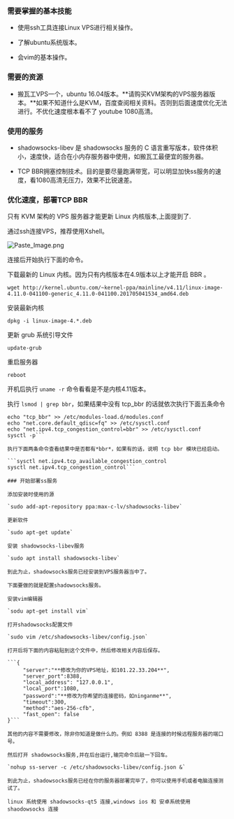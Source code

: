 ### 需要掌握的基本技能

- 使用ssh工具连接Linux VPS进行相关操作。

- 了解ubuntu系统版本。

- 会vim的基本操作。

### 需要的资源

- 搬瓦工VPS一个，ubuntu 16.04版本。**请购买KVM架构的VPS服务器版本。**如果不知道什么是KVM，百度查阅相关资料。否则到后面速度优化无法进行。不优化速度根本看不了 youtube 1080高清。

### 使用的服务

- shadowsocks-libev 是 shadowsocks 服务的 C 语言重写版本，软件体积小，速度快，适合在小内存服务器中使用，如搬瓦工最便宜的服务器。

- TCP BBR拥塞控制技术。目的是要尽量跑满带宽，可以明显加快ss服务的速度，看1080高清无压力，效果不比锐速差。

### 优化速度，部署TCP BBR

只有 KVM 架构的 VPS 服务器才能更新 Linux 内核版本,上面提到了.

通过ssh连接VPS，推荐使用Xshell。

![Paste_Image.png](http://upload-images.jianshu.io/upload_images/4219173-fdf0de25e64faffa.png?imageMogr2/auto-orient/strip%7CimageView2/2/w/1240)

连接后开始执行下面的命令。

下载最新的 Linux 内核。因为只有内核版本在4.9版本以上才能开启 BBR 。

`wget http://kernel.ubuntu.com/~kernel-ppa/mainline/v4.11/linux-image-4.11.0-041100-generic_4.11.0-041100.201705041534_amd64.deb`

安装最新内核

`dpkg -i linux-image-4.*.deb`

更新 grub 系统引导文件

`update-grub`

重启服务器

`reboot`

开机后执行 `uname -r` 命令看看是不是内核4.11版本。

执行 `lsmod | grep bbr`，如果结果中没有 tcp_bbr 的话就依次执行下面五条命令

```modprobe tcp_bbr
echo "tcp_bbr" >> /etc/modules-load.d/modules.conf
echo "net.core.default_qdisc=fq" >> /etc/sysctl.conf
echo "net.ipv4.tcp_congestion_control=bbr" >> /etc/sysctl.conf
sysctl -p```

执行下面两条命令查看结果中是否都有*bbr*，如果有的话，说明 tcp bbr 模块已经启动。

```sysctl net.ipv4.tcp_available_congestion_control
sysctl net.ipv4.tcp_congestion_control```

### 开始部署ss服务

添加安装时使用的源

`sudo add-apt-repository ppa:max-c-lv/shadowsocks-libev`

更新软件

`sudo apt-get update`

安装 shadowsocks-libev服务

`sudo apt install shadowsocks-libev`

到此为止，shadowsocks服务已经安装到VPS服务器当中了。

下面要做的就是配置shadowsocks服务。

安装vim编辑器

`sodu apt-get install vim`

打开shadowsocks配置文件

`sudo vim /etc/shadowsocks-libev/config.json`

打开后将下面的内容粘贴到这个文件中，然后修改相关内容后保存。

```{
     "server":"**修改为你的VPS地址，如101.22.33.204**",
     "server_port":8388,
     "local_address": "127.0.0.1",
     "local_port":1080,
     "password":"**修改为你希望的连接密码，如ninganme**",
     "timeout":300,
     "method":"aes-256-cfb",
     "fast_open": false
}```

其他的内容不需要修改，除非你知道是做什么的。例如 8388 是连接的时候远程服务器的端口号。

然后打开 shadowsocks服务,并在后台运行,输完命令后敲一下回车。

`nohup ss-server -c /etc/shadowsocks-libev/config.json &`

到此为止，shadowsocks服务已经在你的服务器部署完毕了，你可以使用手机或者电脑连接测试了。

linux 系统使用 shadowsocks-qt5 连接,windows ios 和 安卓系统使用 shaodowsocks 连接
